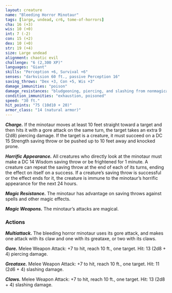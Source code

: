 ```yaml
---
layout: creature
name: "Bleeding Horror Minotaur"
tags: [large, undead, cr6, tome-of-horrors]
cha: 16 (+3)
wis: 10 (+0)
int: 7 (-2)
con: 15 (+2)
dex: 10 (+0)
str: 19 (+4)
size: Large undead
alignment: chaotic evil
challenge: "6 (2,300 XP)"
languages: "Giant"
skills: "Perception +6, Survival +6"
senses: "darkvision 60 ft., passive Perception 16"
saving_throws: "Dex +3, Con +5, Wis +3"
damage_immunities: "poison"
damage_resistances: "bludgeoning, piercing, and slashing from nonmagical weapons"
condition_immunities: "exhaustion, poisoned"
speed: "30 ft."
hit_points: "75 (10d10 + 20)"
armor_class: "14 (natural armor)"
---
```


***Charge.*** If the minotaur moves at least 10 feet straight toward a target
and then hits it with a gore attack on the same turn, the target takes an
extra 9 (2d8) piercing damage. If the target is a creature, it must succeed
on a DC 15 Strength saving throw or be pushed up to 10 feet away and
knocked prone.

***Horrific Appearance.*** All creatures who directly look at the minotaur
must make a DC 14 Wisdom saving throw or be frightened for 1 minute. A
creature can repeat the saving throw at the end of each of its turns, ending
the effect on itself on a success. If a creature’s saving throw is successful
or the effect ends for it, the creature is immune to the minotaur’s horrific
appearance for the next 24 hours.

***Magic Resistance.*** The minotaur has advantage on saving throws
against spells and other magic effects.

***Magic Weapons.*** The minotaur’s attacks are magical.

### Actions

***Multiattack.*** The bleeding horror minotaur uses its gore attack, and
makes one attack with its claw and one with its greataxe, or two with its
claws.

***Gore.*** Melee Weapon Attack: +7 to hit, reach 10 ft., one target. Hit: 13
(2d8 + 4) piercing damage.

***Greataxe.*** Melee Weapon Attack: +7 to hit, reach 10 ft., one target. Hit:
11 (2d6 + 4) slashing damage.

***Claws.*** Melee Weapon Attack: +7 to hit, reach 10 ft., one target. Hit: 13
(2d8 + 4) slashing damage.
